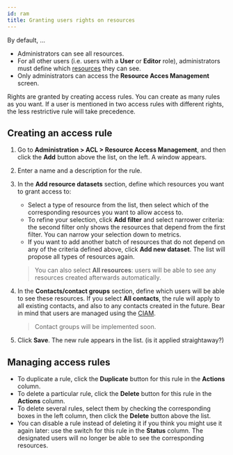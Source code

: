 ```yaml
---
id: ram
title: Granting users rights on resources
---
```


By default, ... 

* Administrators can see all resources.
* For all other users (i.e. users with a **User** or **Editor** role), administrators must define which [resources](../resources/glossary.md#resource) they can see.
* Only administrators can access the **Resource Acces Management** screen.

Rights are granted by creating access rules. You can create as many rules as you want. If a user is mentioned in two access rules with different rights, the less restrictive rule will take precedence.

## Creating an access rule

1. Go to **Administration > ACL > Resource Access Management**, and then click the **Add** button above the list, on the left. A window appears.
2. Enter a name and a description for the rule.
3. In the **Add resource datasets** section, define which resources you want to grant access to:
   * Select a type of resource from the list, then select which of the corresponding resources you want to allow access to.
   * To refine your selection, click **Add filter** and select narrower criteria: the second filter only shows the resources that depend from the first filter. You can narrow your selection down to metrics.
   * If you want to add another batch of resources that do not depend on any of the criteria defined above, click **Add new dataset**. The list will propose all types of resources again.

   > You can also select **All resources**: users will be able to see any resources created afterwards automatically.

4. In the **Contacts/contact groups** section, define which users will be able to see these resources. If you select **All contacts**, the rule will apply to all existing contacts, and also to any contacts created in the future. Bear in mind that users are managed using the [CIAM](../ciam/ciam.md).

   > Contact groups will be implemented soon.

5. Click **Save**. The new rule appears in the list. (is it applied straightaway?)

## Managing access rules

* To duplicate a rule, click the **Duplicate** button for this rule in the **Actions** column.
* To delete a particular rule, click the **Delete** button for this rule in the **Actions** column.
* To delete several rules, select them by checking the corresponding boxes in the left column, then click the **Delete** button above the list.
* You can disable a rule instead of deleting it if you think you might use it again later: use the switch for this rule in the **Status** column. The designated users will no longer be able to see the corresponding resources.
